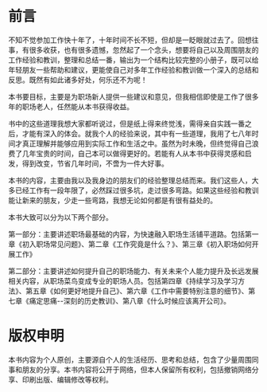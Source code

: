 # 前言

不知不觉参加工作快十年了，十年时间不长不短，但却是一眨眼就过去了。回想往事，有很多收获，也有很多遗憾，忽然起了一个念头，想要将自己以及周围朋友的工作经验和教训，整理和总结一番，输出为一个结构比较完整的小册子，既可以给年轻朋友一些帮助和建议，更能使自己对多年工作经验和教训做一个深入的总结和反思。既然有如此诸多好处，何乐还不为呢！

本书要目标，主要是为职场新人提供一些建议和意见，但我相信即使是工作了很多年的职场老人，任然能从本书获得收益。

书中的这些道理我想大家都听说过，但是纸上得来终觉浅，需得亲自实践一番之后，才能有深入的体会。就我个人的经验来说，其中有一些道理，我用了七八年时间才真正理解并能够应用到实际工作和生活之中。虽然为时未晚，但终觉得自己浪费了几年宝贵的时间，自己本可以做得更好的。若能有人从本书中获得灵感和启发，得到改变，节省几年时间，不啻为一件大好事。

本书的内容，主要由我以及我身边的朋友们的经验整理总结而来。我们这些人，大多已经工作有一段年限了，必然踩过很多坑，走过很多弯路。如果这些经验和教训能让新来的朋友，少走一些弯路，我想无论如何都是有很有益处的。

本书大致可以分为以下两个部分。

第一部分：主要讲述职场最基础的内容，为快速融入职场生活铺平道路。包括第一章《初入职场常见问题》、第二章《工作究竟是什么？》、第三章《初入职场如何开展工作》

第二部分：主要讲述如何提升自己的职场能力、有关未来个人能力提升及长远发展相关内容，从职场菜鸟变成专业的职场人员。包括第四章《持续学习及学习方法》、第五章《如何更好地提升自己》、第六章《工作中需要特别注意的细节》、第七章《痛定思痛--深刻的历史教训》、第八章《什么时候应该离开公司》。





# 版权申明

本书内容为个人原创，主要源自个人的生活经历、思考和总结，包含了少量周围同事和朋友的分享。本书内容将公开于网络，但本人保留所有权利，包括撤销网络分享、印刷出版、编辑修改等权利。

